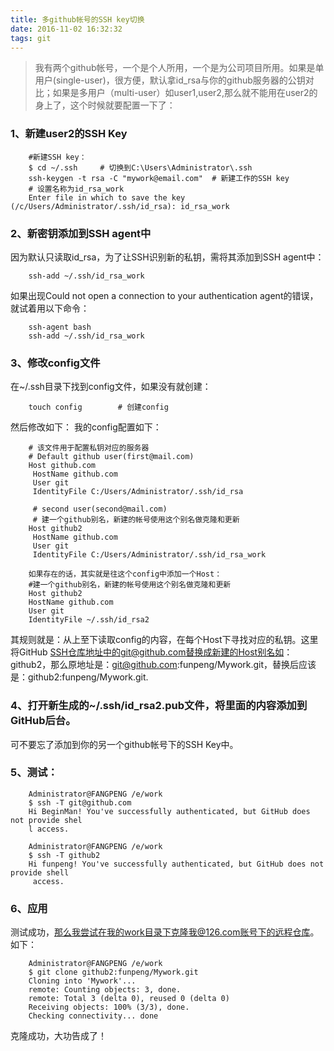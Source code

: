 ```yaml
---
title: 多github帐号的SSH key切换
date: 2016-11-02 16:32:32
tags: git
---
```


>我有两个github帐号，一个是个人所用，一个是为公司项目所用。如果是单用户(single-user)，很方便，默认拿id_rsa与你的github服务器的公钥对比；如果是多用户（multi-user）如user1,user2,那么就不能用在user2的身上了，这个时候就要配置一下了：

### 1、新建user2的SSH Key

```
	#新建SSH key：
	$ cd ~/.ssh     # 切换到C:\Users\Administrator\.ssh
	ssh-keygen -t rsa -C "mywork@email.com"  # 新建工作的SSH key
	# 设置名称为id_rsa_work
	Enter file in which to save the key (/c/Users/Administrator/.ssh/id_rsa): id_rsa_work
```
<!--more-->

### 2、新密钥添加到SSH agent中

因为默认只读取id_rsa，为了让SSH识别新的私钥，需将其添加到SSH agent中：

```
	ssh-add ~/.ssh/id_rsa_work
```
如果出现Could not open a connection to your authentication agent的错误，就试着用以下命令：

```
	ssh-agent bash
	ssh-add ~/.ssh/id_rsa_work
```

### 3、修改config文件
 在~/.ssh目录下找到config文件，如果没有就创建：
```
	touch config        # 创建config
```
然后修改如下：
 我的config配置如下：

```
	# 该文件用于配置私钥对应的服务器
	# Default github user(first@mail.com)
	Host github.com
	 HostName github.com
	 User git
	 IdentityFile C:/Users/Administrator/.ssh/id_rsa
	
	 # second user(second@mail.com)
	 # 建一个github别名，新建的帐号使用这个别名做克隆和更新
	Host github2
	 HostName github.com
	 User git
	 IdentityFile C:/Users/Administrator/.ssh/id_rsa_work
	
	如果存在的话，其实就是往这个config中添加一个Host：
	#建一个github别名，新建的帐号使用这个别名做克隆和更新
	Host github2
	HostName github.com
	User git
	IdentityFile ~/.ssh/id_rsa2
```

其规则就是：从上至下读取config的内容，在每个Host下寻找对应的私钥。这里将GitHub SSH仓库地址中的git@github.com替换成新建的Host别名如：github2，那么原地址是：git@github.com:funpeng/Mywork.git，替换后应该是：github2:funpeng/Mywork.git.

### 4、打开新生成的~/.ssh/id_rsa2.pub文件，将里面的内容添加到GitHub后台。

可不要忘了添加到你的另一个github帐号下的SSH Key中。

### 5、测试：
```
	Administrator@FANGPENG /e/work
	$ ssh -T git@github.com
	Hi BeginMan! You've successfully authenticated, but GitHub does not provide shel
	l access.
	
	Administrator@FANGPENG /e/work
	$ ssh -T github2
	Hi funpeng! You've successfully authenticated, but GitHub does not provide shell
	 access.
```

### 6、应用

测试成功，那么我尝试在我的work目录下克隆我@126.com账号下的远程仓库。如下：

```
	Administrator@FANGPENG /e/work
	$ git clone github2:funpeng/Mywork.git
	Cloning into 'Mywork'...
	remote: Counting objects: 3, done.
	remote: Total 3 (delta 0), reused 0 (delta 0)
	Receiving objects: 100% (3/3), done.
	Checking connectivity... done
```

克隆成功，大功告成了！